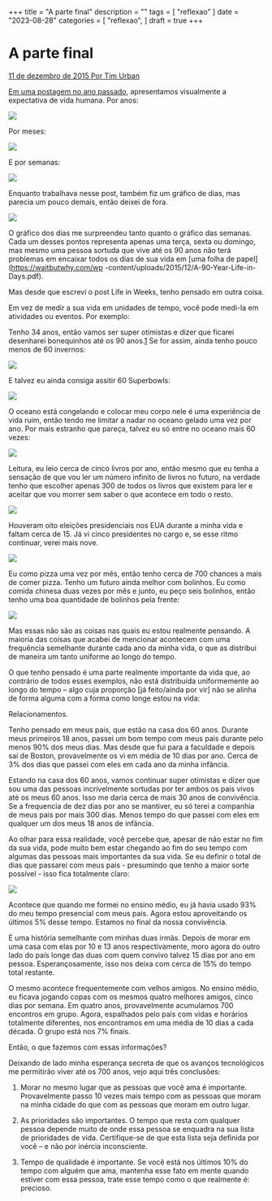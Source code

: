 +++
title = "A parte final"
description = ""
tags = [
    "reflexao"
]
date = "2023-08-28"
categories = [
    "reflexao",
]
draft = true
+++

# A parte final

[11 de dezembro de 2015 Por Tim Urban](https://waitbutwhy.com/2015/12/the-tail-end.html)

[Em uma postagem no ano passado](https://waitbutwhy.com/2014/05/life-weeks.html), apresentamos visualmente a expectativa de vida humana. Por anos:

![](https://149909199.v2.pressablecdn.com/wp-content/uploads/2015/12/Years.jpg)

Por meses:

![](https://149909199.v2.pressablecdn.com/wp-content/uploads/2015/12/Months.jpg)

E por semanas:

![](https://149909199.v2.pressablecdn.com/wp-content/uploads/2015/12/Weeks.jpg)

Enquanto trabalhava nesse post, também fiz um gráfico de dias, mas parecia um pouco demais, então deixei de fora.

![](https://149909199.v2.pressablecdn.com/wp-content/uploads/2015/12/Days.jpg)

O gráfico dos dias me surpreendeu tanto quanto o gráfico das semanas. Cada um desses pontos representa apenas uma terça, sexta ou domingo, mas mesmo uma pessoa sortuda que vive até os 90 anos não terá problemas em encaixar todos os dias de sua vida em [uma folha de papel](https://waitbutwhy.com/wp -content/uploads/2015/12/A-90-Year-Life-in-Days.pdf).

Mas desde que escrevi o post Life in Weeks, tenho pensado em outra coisa.

Em vez de medir a sua vida em unidades de tempo, você pode medi-la em atividades ou eventos. Por exemplo:

Tenho 34 anos, então vamos ser super otimistas e dizer que ficarei desenharei bonequinhos até os 90 anos.[1](#footnote-1-4579) Se for assim, ainda tenho pouco menos de 60 invernos:

![](https://149909199.v2.pressablecdn.com/wp-content/uploads/2015/12/Winters.png)

E talvez eu ainda consiga assitir 60 Superbowls:

![](https://149909199.v2.pressablecdn.com/wp-content/uploads/2015/12/Superbowls.png)

O oceano está congelando e colocar meu corpo nele é uma experiência de vida ruim, então tendo me limitar a nadar no oceano gelado uma vez por ano. Por mais estranho que pareça, talvez eu só entre no oceano mais 60 vezes:

![](https://149909199.v2.pressablecdn.com/wp-content/uploads/2015/12/Ocean.png)

Leitura, eu leio cerca de cinco livros por ano, então mesmo que eu tenha a sensação de que vou ler um número infinito de livros no futuro, na verdade tenho que escolher apenas 300 de todos os livros que existem para ler e aceitar que vou morrer sem saber o que acontece em todo o resto.

![](https://149909199.v2.pressablecdn.com/wp-content/uploads/2015/12/books.png)

Houveram oito eleições presidenciais nos EUA durante a minha vida e faltam cerca de 15. Já vi cinco presidentes no cargo e, se esse ritmo continuar, verei mais nove.

![](https://149909199.v2.pressablecdn.com/wp-content/uploads/2015/12/presidents.png)

Eu como pizza uma vez por mês, então tenho cerca de 700 chances a mais de comer pizza. Tenho um futuro ainda melhor com bolinhos. Eu como comida chinesa duas vezes por mês e junto, eu peço seis bolinhos, então tenho uma boa quantidade de bolinhos pela frente:

![](https://149909199.v2.pressablecdn.com/wp-content/uploads/2015/12/dumplings-small.png)

Mas essas não são as coisas nas quais eu estou realmente pensando. A maioria das coisas que acabei de mencionar acontecem com uma frequência semelhante durante cada ano da minha vida, o que as distribui de maneira um tanto uniforme ao longo do tempo. 

O que tenho pensado é uma parte realmente importante da vida que, ao contrário de todos esses exemplos, não está distribuída uniformemente ao longo do tempo – algo cuja proporção [já feito/ainda por vir] não se alinha de forma alguma com a forma como longe estou na vida:

Relacionamentos.

Tenho pensado em meus pais, que estão na casa dos 60 anos. Durante meus primeiros 18 anos, passei um bom tempo com meus pais durante pelo menos 90% dos meus dias. Mas desde que fui para a faculdade e depois saí de Boston, provavelmente os vi em média de 10 dias por ano. Cerca de 3% dos dias que passei com eles em cada ano da minha infância.

Estando na casa dos 60 anos, vamos continuar super otimistas e dizer que sou uma das pessoas incrivelmente sortudas por ter ambos os pais vivos até os meus 60 anos. Isso me daria cerca de mais 30 anos de convivência. Se a frequencia de dez dias por ano se mantiver, eu só terei a companhia de meus pais por mais 300 dias. Menos tempo do que passei com eles em qualquer um dos meus 18 anos de infância.

Ao olhar para essa realidade, você percebe que, apesar de não estar no fim da sua vida, pode muito bem estar chegando ao fim do seu tempo com algumas das pessoas mais importantes da sua vida. Se eu definir o total de dias que passarei com meus pais - presumindo que tenho a maior sorte possível - isso fica totalmente claro:

![](https://149909199.v2.pressablecdn.com/wp-content/uploads/2015/12/parents-small.png)

Acontece que quando me formei no ensino médio, eu já havia usado 93% do meu tempo presencial com meus pais. Agora estou aproveitando os últimos 5% desse tempo. Estamos no final da nossa convivência.

É uma história semelhante com minhas duas irmãs. Depois de morar em uma casa com elas por 10 e 13 anos respectivamente, moro agora do outro lado do país longe das duas com quem convivo talvez 15 dias por ano em pessoa. Esperançosamente, isso nos deixa com cerca de 15% do tempo total restante.

O mesmo acontece frequentemente com velhos amigos. No ensino médio, eu ficava jogando copas com os mesmos quatro melhores amigos, cinco dias por semana. Em quatro anos, provavelmente acumulamos 700 encontros em grupo. Agora, espalhados pelo país com vidas e horários totalmente diferentes, nos encontramos em uma média de 10 dias a cada década. O grupo está nos 7% finais.

Então, o que fazemos com essas informações?

Deixando de lado minha esperança secreta de que os avanços tecnológicos me permitirão viver até os 700 anos, vejo aqui três conclusões:

1) Morar no mesmo lugar que as pessoas que você ama é importante. Provavelmente passo 10 vezes mais tempo com as pessoas que moram na minha cidade do que com as pessoas que moram em outro lugar.

2) As prioridades são importantes. O tempo que resta com qualquer pessoa depende muito de onde essa pessoa se enquadra na sua lista de prioridades de vida. Certifique-se de que esta lista seja definida por você – e não por inércia inconsciente.

3) Tempo de qualidade é importante. Se você está nos últimos 10% do tempo com alguém que ama, mantenha esse fato em mente quando estiver com essa pessoa, trate esse tempo como o que realmente é: precioso.